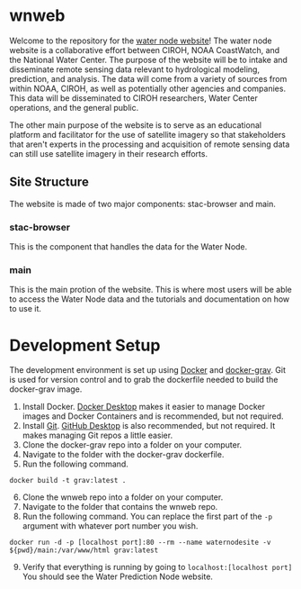 # wnweb

Welcome to the repository for the [water node website](waternode.ciroh.org)! The water node website is a collaborative effort between CIROH, NOAA CoastWatch, and the National Water Center. The purpose of the website will be to intake and disseminate remote sensing data relevant to hydrological modeling, prediction, and analysis. The data will come from a variety of sources from within NOAA, CIROH, as well as potentially other agencies and companies. This data will be disseminated to CIROH researchers, Water Center operations, and the general public.

The other main purpose of the website is to serve as an educational platform and facilitator for the use of satellite imagery so that stakeholders that aren't experts in the processing and acquisition of remote sensing data can still use satellite imagery in their research efforts.

## Site Structure

The website is made of two major components: stac-browser and main.

### stac-browser

This is the component that handles the data for the Water Node.

### main

This is the main protion of the website. This is where most users will be able to access the Water Node data and the tutorials and documentation on how to use it.

# Development Setup

The development environment is set up using [Docker](https://www.docker.com) and [docker-grav](https://github.com/getgrav/docker-grav). Git is used for version control and to grab the dockerfile needed to build the docker-grav image.

1. Install Docker. [Docker Desktop](https://www.docker.com/products/docker-desktop/) makes it easier to manage Docker images and Docker Containers and is recommended, but not required.
2. Install [Git](https://git-scm.com). [GitHub Desktop](https://desktop.github.com) is also recommended, but not required. It makes managing Git repos a little easier.
3. Clone the docker-grav repo into a folder on your computer.
4. Navigate to the folder with the docker-grav dockerfile.
5. Run the following command.

```
docker build -t grav:latest .
```

6. Clone the wnweb repo into a folder on your computer.
7. Navigate to the folder that contains the wnweb repo.
8. Run the following command. You can replace the first part of the `-p` argument with whatever port number you wish.

```
docker run -d -p [localhost port]:80 --rm --name waternodesite -v ${pwd}/main:/var/www/html grav:latest
```

9. Verify that everything is running by going to `localhost:[localhost port]` You should see the Water Prediction Node website.
